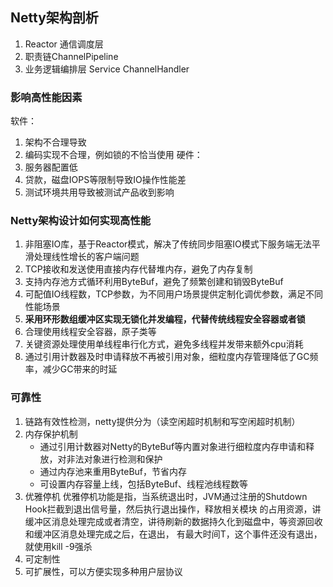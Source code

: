 ## Netty架构剖析

1. Reactor 通信调度层
2. 职责链ChannelPipeline
3. 业务逻辑编排层 Service ChannelHandler

### 影响高性能因素
软件：
1. 架构不合理导致
2. 编码实现不合理，例如锁的不恰当使用
硬件：
1. 服务器配置低
2. 贷款，磁盘IOPS等限制导致IO操作性能差
3. 测试环境共用导致被测试产品收到影响


### Netty架构设计如何实现高性能
1. 非阻塞IO库，基于Reactor模式，解决了传统同步阻塞IO模式下服务端无法平滑处理线性增长的客户端问题
2. TCP接收和发送使用直接内存代替堆内存，避免了内存复制
3. 支持内存池方式循环利用ByteBuf，避免了频繁创建和销毁ByteBuf
4. 可配值IO线程数，TCP参数，为不同用户场景提供定制化调优参数，满足不同性能场景
5. **采用环形数组缓冲区实现无锁化并发编程，代替传统线程安全容器或者锁**
6. 合理使用线程安全容器，原子类等
7. 关键资源处理使用单线程串行化方式，避免多线程并发带来额外cpu消耗
8. 通过引用计数器及时申请释放不再被引用对象，细粒度内存管理降低了GC频率，减少GC带来的时延


### 可靠性
1. 链路有效性检测，netty提供分为（读空闲超时机制和写空闲超时机制）
2. 内存保护机制
    - 通过引用计数器对Netty的ByteBuf等内置对象进行细粒度内存申请和释放，对非法对象进行检测和保护
    - 通过内存池来重用ByteBuf，节省内存
    - 可设置内存容量上线，包括ByteBuf、线程池线程数等
3. 优雅停机
    优雅停机功能是指，当系统退出时，JVM通过注册的Shutdown Hook拦截到退出信号量，然后执行退出操作，释放相关模块
    的占用资源，讲缓冲区消息处理完成或者清空，讲待刷新的数据持久化到磁盘中，等资源回收和缓冲区消息处理完成之后，在退出，
    有最大时间T，这个事件还没有退出，就使用kill -9强杀
4. 可定制性
5. 可扩展性，可以方便实现多种用户层协议        